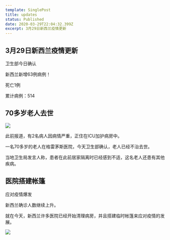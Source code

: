 ```yaml
---
template: SinglePost
title: updates
status: Published
date: 2020-03-29T22:04:32.399Z
excerpt: 3月29日新西兰疫情更新
---
```



## 3月29日新西兰疫情更新



卫生部今日确认

新西兰新增63例病例！

死亡1例



累计病例：514



## 70多岁老人去世

![](https://ucarecdn.com/1fc49639-7ba3-4ece-8725-88a55e51d2bb/)

此前报道，有2名病人因病情严重，正住在ICU加护病房中。



一名70多岁的老人在格雷茅斯医院，今天卫生部确认，老人已经不治去世。



当地卫生局发言人称，患者在此前居家隔离时已经感到不适，这名老人还患有其他疾病。



## 医院搭建帐篷  应对疫情爆发

新西兰确诊人数继续上升。

就在今天，新西兰许多医院已经开始清理病房，并且搭建临时帐篷来应对疫情的发展。

![](https://ucarecdn.com/ef34b95a-945b-40aa-8c04-dcf937f26333/)
